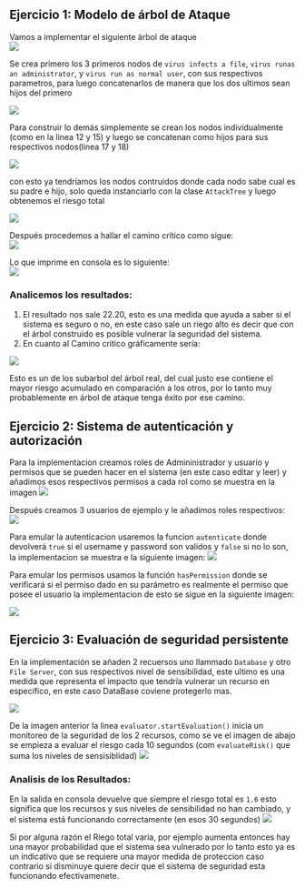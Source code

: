 ## Ejercicio 1: Modelo de árbol de Ataque  
Vamos a implementar el siguiente árbol de ataque  
![](img/Attack_tree_virus.png)  
  
Se crea primero los 3 primeros nodos de `virus infects a file`, `virus runas an administrator`, y `virus run as normal user`, con sus respectivos parametros, para luego concatenarlos de manera que los dos ultimos sean hijos del primero  

![](img/primeros_3_nodos.png)  
  
Para construir lo demás simplemente se crean los nodos individualmente (como en la linea 12 y 15) y luego se concatenan como hijos para sus respectivos nodos(linea 17 y 18)  
  
![](img/treeCompleted.png)  
  
con esto ya tendríamos los nodos contruidos donde cada nodo sabe cual es su padre e hijo, solo queda instanciarlo con la clase `AttackTree` y luego obtenemos el riesgo total  
  
![](img/arbolInstanciado.png)  
  
Después procedemos a hallar el camino crítico como sigue:  
![](img/Camino_Critico.png)  
  
Lo que imprime en consola es lo siguiente:  
![](img/result.png)  
 
### Analicemos los resultados:  
1) El resultado nos sale 22.20, esto es una medida que ayuda a saber si el sistema es seguro o no, en este caso sale un riego alto
es decir que con el árbol construido es posible vulnerar la seguridad del sistema.  
2) En cuanto al Camino critico gráficamente sería:  

![](img/subArbol.png)  

Esto es un de los subarbol del árbol real, del cual justo ese contiene el mayor riesgo acumulado en comparación a los otros, por lo tanto muy probablemente en árbol de ataque tenga éxito por ese camino.  
  
  
## Ejercicio 2: Sistema de autenticación y autorización  
Para la implementacion creamos roles de Admininistrador y usuario y permisos que se pueden hacer en el sistema (en este caso editar y leer) y añadimos
esos respectivos permisos a cada rol como se muestra en la imagen
![](img/main1.png)  
  
Después creamos 3 usuarios de ejemplo y le añadimos roles respectivos:  
![](img/main2.png)  
  
Para emular la autenticacion usaremos la funcion `autenticate` donde devolverá `true` si el username y password son validos
y `false` si no lo son, la implementacion se muestra e la siguiente imagen:
![](img/main3.png)  
  
Para emular los permisos usamos la función `hasPermission` donde se verificará si el permiso dado en su parámetro es realmente el permiso que posee el usuario
la implementacion de esto se sigue en la siguiente imagen:  

![](img/main4.png)  
  
## Ejercicio 3: Evaluación de seguridad persistente  
En la implementación se añaden 2 recuersos uno llammado `Database` y otro `File Server`, con sus 
respectivos nivel de sensibilidad, este ultimo es una medida que representa el impacto que tendría
vulnerar un recurso en específico, en este caso DataBase coviene protegerlo mas.  

![](img/persistencia1.png)  
  
De la imagen anterior la linea `evaluator.startEvaluation()` inicia un monitoreo de la seguridad de los 2 recursos,
como se ve el imagen de abajo se empieza a evaluar el riesgo cada 10 segundos (com `evaluateRisk()` que suma los niveles de sensisiblidad)
![](img/Persistencia2.png)  
  
### Analisis de los Resultados:  
En la salida en consola devuelve que siempre el riesgo total es `1.6` esto significa que los recursos y sus niveles de sensibilidad no han cambiado, y el sistema está funcionando correctamente (en esos 30 segundos)
![](img/ResultPersistencia.png)  
  
Si por alguna razón el Riego total varia, por ejemplo aumenta entonces hay una mayor probabilidad que el sistema sea vulnerado por lo tanto esto ya es un indicativo que se requiere una mayor medida de proteccion
caso contrario si disminuye quiere decir que el sistema de seguridad esta funcionando efectivamenete.